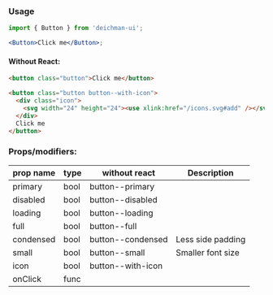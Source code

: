 ### Usage

```jsx
import { Button } from 'deichman-ui';

<Button>Click me</Button>;
```

#### Without React:

```html
<button class="button">Click me</button>
```

```html
<button class="button button--with-icon">
  <div class="icon">
    <svg width="24" height="24"><use xlink:href="/icons.svg#add" /></svg>
  </div>
  Click me
</button>
```

### Props/modifiers:

| prop name | type | without react     | Description       |
| --------- | ---- | ----------------- | ----------------- |
| primary   | bool | button--primary   |                   |
| disabled  | bool | button--disabled  |                   |
| loading   | bool | button--loading   |                   |
| full      | bool | button--full      |                   |
| condensed | bool | button--condensed | Less side padding |
| small     | bool | button--small     | Smaller font size |
| icon      | bool | button--with-icon |                   |
| onClick   | func |                   |                   |
